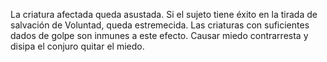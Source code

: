 La criatura afectada queda asustada. Si el sujeto tiene éxito en la tirada de salvación de Voluntad, queda estremecida. Las criaturas con suficientes dados de golpe son inmunes a este efecto. Causar miedo contrarresta y disipa el conjuro quitar el miedo.
